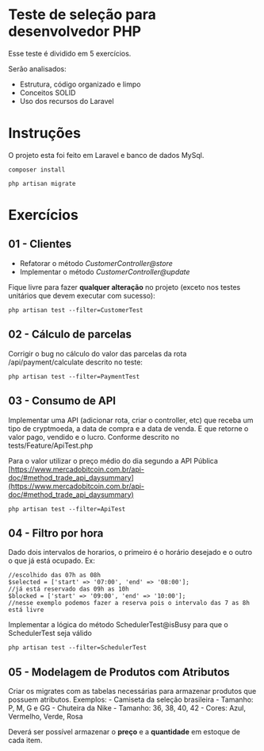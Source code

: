 # Teste de seleção para desenvolvedor PHP

Esse teste é dividido em 5 exercícios.

Serão analisados:
 - Estrutura, código organizado e limpo
 - Conceitos SOLID
 - Uso dos recursos do Laravel

# Instruções

O projeto esta foi feito em Laravel e banco de dados MySql.

    composer install

    php artisan migrate

# Exercícios

## 01 - Clientes

 - Refatorar o método *CustomerController@store* 
 - Implementar o método *CustomerController@update*

Fique livre para fazer **qualquer alteração** no projeto (exceto nos testes unitários que devem executar com sucesso):

    php artisan test --filter=CustomerTest

## 02 - Cálculo de parcelas

Corrigir o bug no cálculo do valor das parcelas da rota /api/payment/calculate descrito no teste:

    php artisan test --filter=PaymentTest

## 03 - Consumo de API

Implementar uma API (adicionar rota, criar o controller, etc) que receba um tipo de cryptmoeda, a data de compra e a data de venda. E que retorne o valor pago, vendido e o lucro. Conforme descrito no tests/Feature/ApiTest.php

Para o valor utilizar o preço médio do dia segundo a API Pública [https://www.mercadobitcoin.com.br/api-doc/#method_trade_api_daysummary](https://www.mercadobitcoin.com.br/api-doc/#method_trade_api_daysummary)

    php artisan test --filter=ApiTest

## 04 - Filtro por hora

Dado dois intervalos de horarios, o primeiro é o horário desejado e o outro o que já está ocupado. Ex:

    //escolhido das 07h as 08h
    $selected = ['start' => '07:00', 'end' => '08:00'];
    //já está reservado das 09h as 10h
    $blocked = ['start' => '09:00', 'end' => '10:00'];
    //nesse exemplo podemos fazer a reserva pois o intervalo das 7 as 8h está livre

Implementar a lógica do método SchedulerTest@isBusy para que o SchedulerTest seja válido

    php artisan test --filter=SchedulerTest

## 05 - Modelagem de Produtos com Atributos

Criar os migrates com as tabelas necessárias para armazenar produtos que possuem atributos. Exemplos:
    - Camiseta da seleção brasileira
        - Tamanho: P, M, G e GG
    - Chuteira da Nike
        - Tamanho: 36, 38, 40, 42
        - Cores: Azul, Vermelho, Verde, Rosa

Deverá ser possível armazenar o **preço** e a **quantidade** em estoque de cada item.
